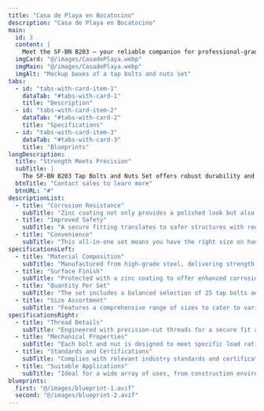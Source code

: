 ```yaml
---
title: "Casa de Playa en Bocatocino"
description: "Casa de Playa en Bocatocino"
main:
  id: 3
  content: |
    Meet the SF-BN B203 – your reliable companion for professional-grade fastening. This comprehensive box set comes with a versatile selection of tap bolts and nuts, meticulously crafted to provide the strongest hold for your construction and assembly projects.
  imgCard: "@/images/CasadePlaya.webp"
  imgMain: "@/images/CasadePlaya.webp"
  imgAlt: "Mockup boxes of a tap bolts and nuts set"
tabs:
  - id: "tabs-with-card-item-1"
    dataTab: "#tabs-with-card-1"
    title: "Description"
  - id: "tabs-with-card-item-2"
    dataTab: "#tabs-with-card-2"
    title: "Specifications"
  - id: "tabs-with-card-item-3"
    dataTab: "#tabs-with-card-3"
    title: "Blueprints"
longDescription:
  title: "Strength Meets Precision"
  subTitle: |
    The SF-BN B203 Tap Bolts and Nuts Set offers robust durability and precision for construction professionals, ensuring reliable performance in every application, from house framing to machinery assembly.
  btnTitle: "Contact sales to learn more"
  btnURL: "#"
descriptionList:
  - title: "Corrosion Resistance"
    subTitle: "Zinc coating not only provides a polished look but also shields against corrosion, ensuring longevity."
  - title: "Improved Safety"
    subTitle: "A secure fitting translates to safer structures with reduced risk of component failure."
  - title: "Convenience"
    subTitle: "This all-in-one set means you have the right size on hand, cutting down on project delays and additional trips to the hardware store."
specificationsLeft:
  - title: "Material Composition"
    subTitle: "Manufactured from high-grade steel, delivering strength and reliability for demanding applications."
  - title: "Surface Finish"
    subTitle: "Protected with a zinc coating to offer enhanced corrosion resistance and longevity."
  - title: "Quantity Per Set"
    subTitle: "The set includes a balanced selection of 25 tap bolts and 25 matching nuts."
  - title: "Size Assortment"
    subTitle: "Features a comprehensive range of sizes to cater to various project requirements, ensuring compatibility and versatility."
specificationsRight:
  - title: "Thread Details"
    subTitle: "Engineered with precision-cut threads for a secure fit and easy installation."
  - title: "Mechanical Properties"
    subTitle: "Each bolt and nut is designed to meet specific load rating or strength grades, suitable for structural applications."
  - title: "Standards and Certifications"
    subTitle: "Complies with relevant industry standards and certifications, ensuring consistent quality and safety."
  - title: "Suitable Applications"
    subTitle: "Ideal for a wide array of uses, from construction environments to mechanical assemblies that demand strong and secure joints."
blueprints:
  first: "@/images/blueprint-1.avif"
  second: "@/images/blueprint-2.avif"  
---
```

